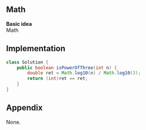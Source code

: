 **Math**  
---
**Basic idea**  
Math

Implementation
---
```java
class Solution {
    public boolean isPowerOfThree(int n) {
        double ret = Math.log10(n) / Math.log10(3);
        return (int)ret == ret;
    }
}
```
**Appendix**
---
None.
